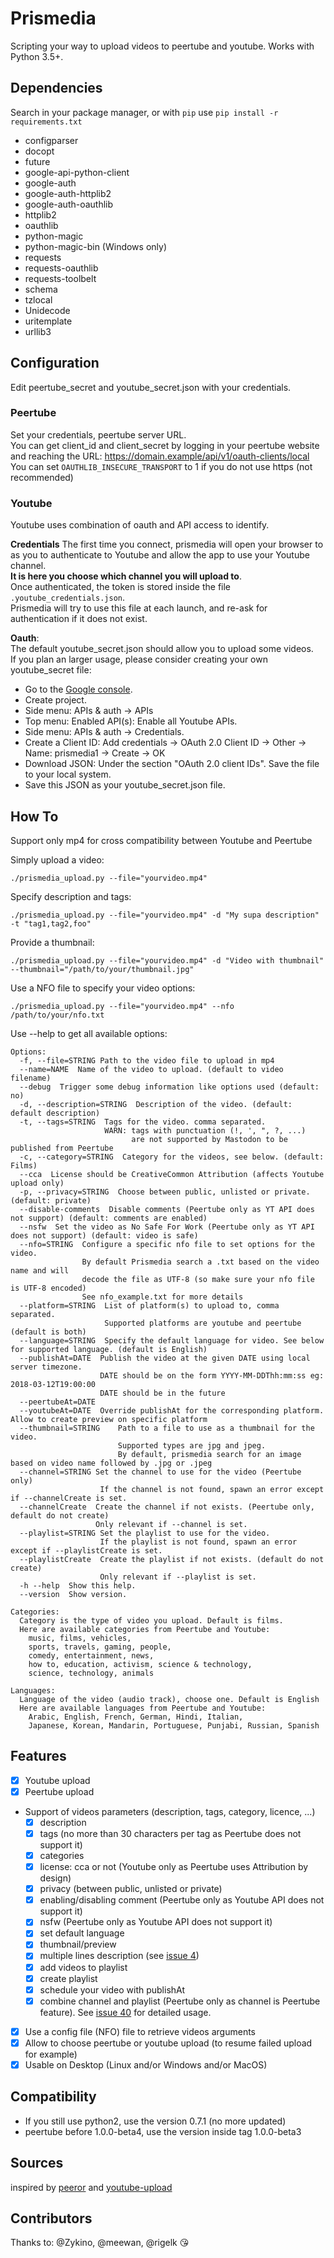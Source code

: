 # Prismedia

Scripting your way to upload videos to peertube and youtube. Works with Python 3.5+.

## Dependencies
Search in your package manager, or with `pip` use ``pip install -r requirements.txt``
 - configparser
 - docopt
 - future
 - google-api-python-client
 - google-auth
 - google-auth-httplib2
 - google-auth-oauthlib
 - httplib2
 - oauthlib
 - python-magic
 - python-magic-bin (Windows only)
 - requests
 - requests-oauthlib
 - requests-toolbelt
 - schema
 - tzlocal
 - Unidecode
 - uritemplate
 - urllib3

## Configuration

Edit peertube_secret and youtube_secret.json with your credentials.

### Peertube
Set your credentials, peertube server URL.  
You can get client_id and client_secret by logging in your peertube website and reaching the URL: https://domain.example/api/v1/oauth-clients/local
You can set ``OAUTHLIB_INSECURE_TRANSPORT`` to 1 if you do not use https (not recommended)

### Youtube
Youtube uses combination of oauth and API access to identify.

**Credentials**
The first time you connect, prismedia will open your browser to as you to authenticate to
Youtube and allow the app to use your Youtube channel.  
**It is here you choose which channel you will upload to**.  
Once authenticated, the token is stored inside the file ``.youtube_credentials.json``.  
Prismedia will try to use this file at each launch, and re-ask for authentication if it does not exist.

**Oauth**:  
The default youtube_secret.json should allow you to upload some videos.  
If you plan an larger usage, please consider creating your own youtube_secret file:

 - Go to the [Google console](https://console.developers.google.com/).
 - Create project.
 - Side menu: APIs & auth -> APIs
 - Top menu: Enabled API(s): Enable all Youtube APIs.
 - Side menu: APIs & auth -> Credentials.
 - Create a Client ID: Add credentials -> OAuth 2.0 Client ID -> Other -> Name: prismedia1 -> Create -> OK
 - Download JSON: Under the section "OAuth 2.0 client IDs". Save the file to your local system.
 - Save this JSON as your youtube_secret.json file.

## How To
Support only mp4 for cross compatibility between Youtube and Peertube

Simply upload a video:

```
./prismedia_upload.py --file="yourvideo.mp4"
```


Specify description and tags:

```
./prismedia_upload.py --file="yourvideo.mp4" -d "My supa description" -t "tag1,tag2,foo"
```

Provide a thumbnail:

```
./prismedia_upload.py --file="yourvideo.mp4" -d "Video with thumbnail" --thumbnail="/path/to/your/thumbnail.jpg"
```


Use a NFO file to specify your video options:

```
./prismedia_upload.py --file="yourvideo.mp4" --nfo /path/to/your/nfo.txt
```


Use --help to get all available options:

```
Options:
  -f, --file=STRING Path to the video file to upload in mp4
  --name=NAME  Name of the video to upload. (default to video filename)
  --debug  Trigger some debug information like options used (default: no)
  -d, --description=STRING  Description of the video. (default: default description)
  -t, --tags=STRING  Tags for the video. comma separated.
                     WARN: tags with punctuation (!, ', ", ?, ...)
                           are not supported by Mastodon to be published from Peertube
  -c, --category=STRING  Category for the videos, see below. (default: Films)
  --cca  License should be CreativeCommon Attribution (affects Youtube upload only)
  -p, --privacy=STRING  Choose between public, unlisted or private. (default: private)
  --disable-comments  Disable comments (Peertube only as YT API does not support) (default: comments are enabled)
  --nsfw  Set the video as No Safe For Work (Peertube only as YT API does not support) (default: video is safe)
  --nfo=STRING  Configure a specific nfo file to set options for the video.
                By default Prismedia search a .txt based on the video name and will
                decode the file as UTF-8 (so make sure your nfo file is UTF-8 encoded)
                See nfo_example.txt for more details
  --platform=STRING  List of platform(s) to upload to, comma separated.
                     Supported platforms are youtube and peertube (default is both)
  --language=STRING  Specify the default language for video. See below for supported language. (default is English)
  --publishAt=DATE  Publish the video at the given DATE using local server timezone.
                    DATE should be on the form YYYY-MM-DDThh:mm:ss eg: 2018-03-12T19:00:00
                    DATE should be in the future
  --peertubeAt=DATE
  --youtubeAt=DATE  Override publishAt for the corresponding platform. Allow to create preview on specific platform
  --thumbnail=STRING    Path to a file to use as a thumbnail for the video.
                        Supported types are jpg and jpeg.
                        By default, prismedia search for an image based on video name followed by .jpg or .jpeg
  --channel=STRING Set the channel to use for the video (Peertube only)
                    If the channel is not found, spawn an error except if --channelCreate is set.
  --channelCreate  Create the channel if not exists. (Peertube only, default do not create)
                   Only relevant if --channel is set.
  --playlist=STRING Set the playlist to use for the video.
                    If the playlist is not found, spawn an error except if --playlistCreate is set.
  --playlistCreate  Create the playlist if not exists. (default do not create)
                    Only relevant if --playlist is set.
  -h --help  Show this help.
  --version  Show version.

Categories:
  Category is the type of video you upload. Default is films.
  Here are available categories from Peertube and Youtube:
    music, films, vehicles,
    sports, travels, gaming, people,
    comedy, entertainment, news,
    how to, education, activism, science & technology,
    science, technology, animals

Languages:
  Language of the video (audio track), choose one. Default is English
  Here are available languages from Peertube and Youtube:
    Arabic, English, French, German, Hindi, Italian,
    Japanese, Korean, Mandarin, Portuguese, Punjabi, Russian, Spanish
```

## Features

- [x] Youtube upload
- [x] Peertube upload
- Support of videos parameters (description, tags, category, licence, ...)
  - [x] description
  - [x] tags (no more than 30 characters per tag as Peertube does not support it)
  - [x] categories
  - [x] license: cca or not (Youtube only as Peertube uses Attribution by design)
  - [x] privacy (between public, unlisted or private)
  - [x] enabling/disabling comment (Peertube only as Youtube API does not support it)
  - [x] nsfw (Peertube only as Youtube API does not support it)
  - [x] set default language
  - [x] thumbnail/preview
  - [x] multiple lines description (see [issue 4](https://git.lecygnenoir.info/LecygneNoir/prismedia/issues/4))
  - [x] add videos to playlist
  - [x] create playlist
  - [x] schedule your video with publishAt
  - [x] combine channel and playlist (Peertube only as channel is Peertube feature). See [issue 40](https://git.lecygnenoir.info/LecygneNoir/prismedia/issues/40) for detailed usage.
- [x] Use a config file (NFO) file to retrieve videos arguments
- [x] Allow to choose peertube or youtube upload (to resume failed upload for example)
- [x] Usable on Desktop (Linux and/or Windows and/or MacOS)

## Compatibility

 - If you still use python2, use the version 0.7.1 (no more updated)
 - peertube before 1.0.0-beta4, use the version inside tag 1.0.0-beta3

## Sources
inspired by [peeror](https://git.rigelk.eu/rigelk/peeror) and [youtube-upload](https://github.com/tokland/youtube-upload)

## Contributors
Thanks to: @Zykino, @meewan, @rigelk 😘
